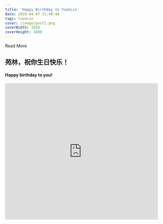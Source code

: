```yaml
---
title: 'Happy Birthday to YuanLin'
date: 2020-04-07 21:40:44
tags: YuanLin
cover: /image/post1.png
coverWidth: 1920
coverHeight: 1080
---
```

Read More
<!--more-->

## 苑林，祝你生日快乐！
#### Happy birthday to you!

<iframe style="width:100%;height:450px;" src="https://mofang.qq.com/iframe?modelId=10137&embed=1" frameborder="0" allowvr allowfullscreen mozallowfullscreen webkitallowfullscreen>
</iframe>




